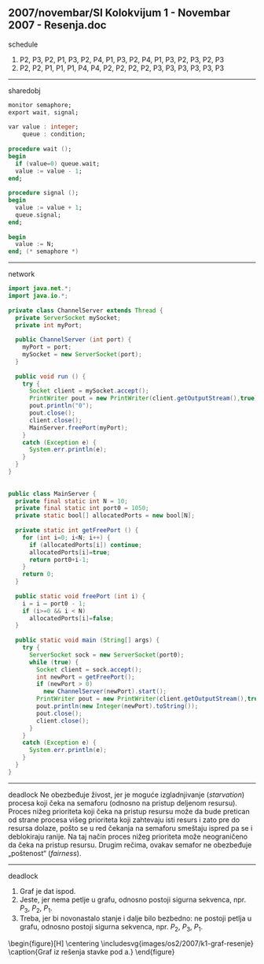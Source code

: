 2007/novembar/SI Kolokvijum 1 - Novembar 2007 - Resenja.doc
--------------------------------------------------------------------------------
schedule

1. P2, P3, P2, P1, P3, P2, P4, P1, P3, P2, P4, P1, P3, P2, P3, P2, P3 
2. P2, P2, P1, P1, P1, P4, P4, P2, P2, P2, P2, P3, P3, P3, P3, P3, P3 

--------------------------------------------------------------------------------
sharedobj
```ada
monitor semaphore; 
export wait, signal; 
 
var value : integer; 
    queue : condition; 
 
procedure wait (); 
begin 
  if (value=0) queue.wait; 
  value := value - 1; 
end; 
 
procedure signal (); 
begin 
  value := value + 1; 
  queue.signal; 
end; 
 
begin 
  value := N; 
end; (* semaphore *) 
```

--------------------------------------------------------------------------------
network
```java
import java.net.*; 
import java.io.*; 
 
private class ChannelServer extends Thread { 
  private ServerSocket mySocket; 
  private int myPort; 
 
  public ChannelServer (int port) { 
    myPort = port; 
    mySocket = new ServerSocket(port); 
  }   
 
  public void run () { 
    try { 
      Socket client = mySocket.accept(); 
      PrintWriter pout = new PrintWriter(client.getOutputStream(),true); 
      pout.println("0"); 
      pout.close(); 
      client.close(); 
      MainServer.freePort(myPort); 
    } 
    catch (Exception e) { 
      System.err.println(e); 
    } 
  }   
} 
 
 
public class MainServer { 
  private final static int N = 10; 
  private final static int port0 = 1050; 
  private static bool[] allocatedPorts = new bool[N]; 
 
  private static int getFreePort () { 
    for (int i=0; i<N; i++) { 
      if (allocatedPorts[i]) continue; 
      allocatedPorts[i]=true; 
      return port0+i-1; 
    } 
    return 0; 
  }   
 
  public static void freePort (int i) { 
    i = i – port0 - 1; 
    if (i>=0 && i < N) 
      allocatedPorts[i]=false; 
  }   
 
  public static void main (String[] args) { 
    try { 
      ServerSocket sock = new ServerSocket(port0); 
      while (true) { 
        Socket client = sock.accept(); 
        int newPort = getFreePort(); 
        if (newPort > 0) 
          new ChannelServer(newPort).start(); 
        PrintWriter pout = new PrintWriter(client.getOutputStream(),true); 
        pout.println(new Integer(newPort).toString()); 
        pout.close(); 
        client.close(); 
      } 
    } 
    catch (Exception e) { 
      System.err.println(e); 
    } 
  }   
} 
```

--------------------------------------------------------------------------------
deadlock
Ne obezbeđuje živost, jer je moguće izgladnjivanje (*starvation*) procesa koji čeka na semaforu (odnosno na pristup deljenom resursu). Proces nižeg prioriteta koji čeka na pristup resursu može da bude pretican od strane procesa višeg prioriteta koji zahtevaju isti resurs i zato pre do resursa dolaze, pošto se u red čekanja na semaforu smeštaju ispred pa se i deblokiraju ranije. Na taj način proces nižeg prioriteta može neograničeno da čeka na pristup resursu. Drugim rečima, ovakav semafor ne obezbeđuje „poštenost“ (*fairness*). 

--------------------------------------------------------------------------------
deadlock

1. Graf je dat ispod.
2. Jeste, jer nema petlje u grafu, odnosno postoji sigurna sekvenca, npr. $P_3$, $P_2$, $P_1$. 
3. Treba, jer bi novonastalo stanje i dalje bilo bezbedno: ne postoji petlja u grafu, odnosno postoji sigurna sekvenca, npr. $P_2$, $P_3$, $P_1$. 

\begin{figure}[H]
    \centering
    \includesvg{images/os2/2007/k1-graf-resenje}
    \caption{Graf iz rešenja stavke pod a.}
\end{figure}
